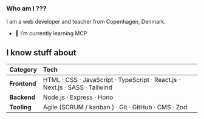 ### Who am I ???
I am a web developer and teacher from Copenhagen, Denmark.


<!--
**clurts/clurts** is a ✨ _special_ ✨ repository because its `README.md` (this file) appears on your GitHub profile.

Here are some ideas to get you started:

- 🔭 I’m currently working on ...
- 🌱 I’m currently learning ...
- 👯 I’m looking to collaborate on ...
- 🤔 I’m looking for help with ...
- 💬 Ask me about ...
- 📫 How to reach me: ...
- 😄 Pronouns: ...
- ⚡ Fun fact: ...
-->






- 🌱 I’m currently learning MCP

## I know stuff about

| Category     | Tech  |
|:-------------|:------|
| **Frontend** | HTML · CSS · JavaScript · TypeScript · React.js · Next.js · SASS · Tailwind |
| **Backend**  | Node.js · Express · Hono |
| **Tooling**  |  Agile (SCRUM / kanban ) · Git · GitHub · CMS · Zod |
